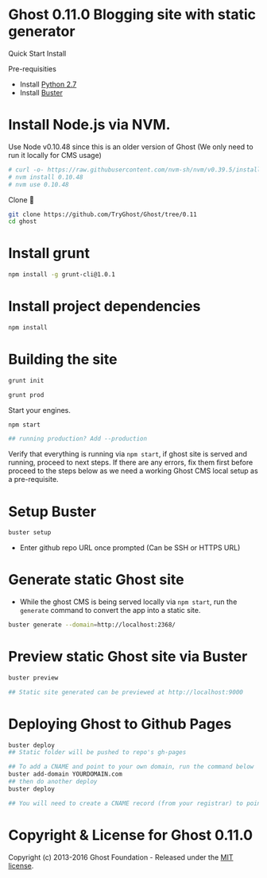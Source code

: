 # Ghost 0.11.0 Blogging site with static generator

Quick Start Install

<a name="getting-started">Pre-requisities</a>
- Install [Python 2.7](https://www.python.org/download/releases/2.7/)
- Install [Buster](https://github.com/zaki-hanafiah/buster)


# Install Node.js via NVM.

Use Node v0.10.48 since this is an older version of Ghost (We only need to run it locally for CMS usage)
```bash
# curl -o- https://raw.githubusercontent.com/nvm-sh/nvm/v0.39.5/install.sh | bash
# nvm install 0.10.48
# nvm use 0.10.48
```

Clone :ghost:

```bash
git clone https://github.com/TryGhost/Ghost/tree/0.11
cd ghost
```

# Install grunt

```bash
npm install -g grunt-cli@1.0.1
```

# Install project dependencies

```bash
npm install
```

# Building the site

```bash
grunt init
```

```bash
grunt prod
```

Start your engines.

```bash
npm start

## running production? Add --production
```

Verify that everything is running via `npm start`, if ghost site is served and running, proceed to next steps. If there are any errors, fix them first before proceed to the steps below as we need a working Ghost CMS local setup as a pre-requisite.

# Setup Buster 
```bash
buster setup
```
* Enter github repo URL once prompted (Can be SSH or HTTPS URL)

# Generate static Ghost site
- While the ghost CMS is being served locally via `npm start`, run the `generate` command to convert the app into a static site.
```bash
buster generate --domain=http://localhost:2368/
```

# Preview static Ghost site via Buster
```bash
buster preview

## Static site generated can be previewed at http://localhost:9000
```

# Deploying Ghost to Github Pages

```bash 
buster deploy
## Static folder will be pushed to repo's gh-pages

## To add a CNAME and point to your own domain, run the command below
buster add-domain YOURDOMAIN.com
## then do another deploy
buster deploy

## You will need to create a CNAME record (from your registrar) to point your domain to your gh-pages domain, e.g -- USERNAME.github.io
```


# Copyright & License for Ghost 0.11.0

Copyright (c) 2013-2016 Ghost Foundation - Released under the [MIT license](LICENSE).
